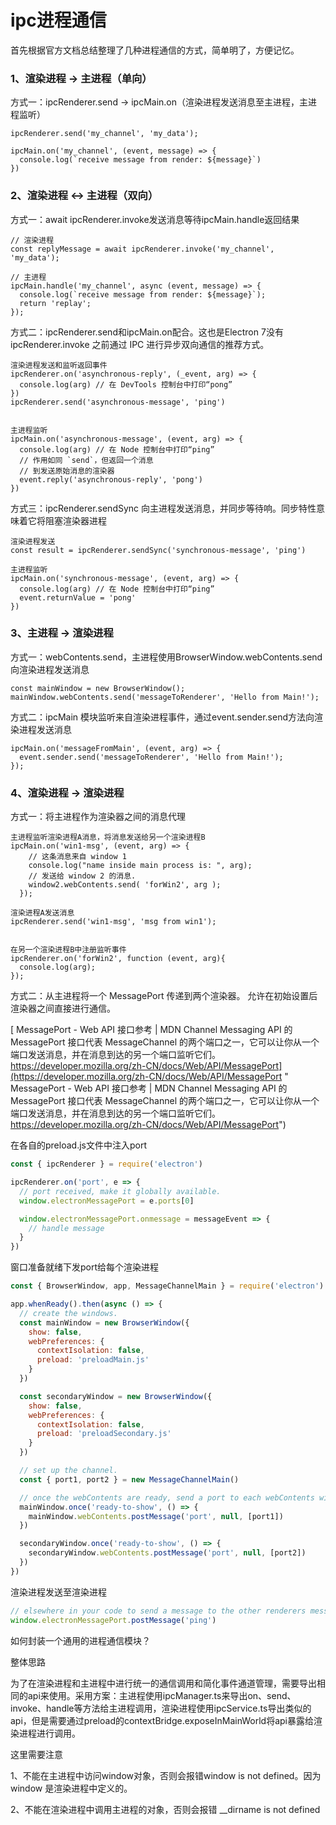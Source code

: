 # ipc进程通信

首先根据官方文档总结整理了几种进程通信的方式，简单明了，方便记忆。

### 1、渲染进程 → 主进程（单向）

方式一：ipcRenderer.send -> ipcMain.on（渲染进程发送消息至主进程，主进程监听）

```纯文本
ipcRenderer.send('my_channel', 'my_data');

ipcMain.on('my_channel', (event, message) => {
  console.log(`receive message from render: ${message}`) 
})

```

### 2、渲染进程 <-> 主进程（双向）

方式一：await ipcRenderer.invoke发送消息等待ipcMain.handle返回结果

```纯文本
// 渲染进程
const replyMessage = await ipcRenderer.invoke('my_channel', 'my_data');

// 主进程
ipcMain.handle('my_channel', async (event, message) => {
  console.log(`receive message from render: ${message}`);
  return 'replay';
});

```

方式二：ipcRenderer.send和ipcMain.on配合。这也是Electron 7没有 ipcRenderer.invoke 之前通过 IPC 进行异步双向通信的推荐方式。

```纯文本
渲染进程发送和监听返回事件
ipcRenderer.on('asynchronous-reply', (_event, arg) => {
  console.log(arg) // 在 DevTools 控制台中打印“pong”
})
ipcRenderer.send('asynchronous-message', 'ping')


主进程监听
ipcMain.on('asynchronous-message', (event, arg) => {
  console.log(arg) // 在 Node 控制台中打印“ping”
  // 作用如同 `send`，但返回一个消息
  // 到发送原始消息的渲染器
  event.reply('asynchronous-reply', 'pong')
})

```

方式三：ipcRenderer.sendSync 向主进程发送消息，并同步等待响。同步特性意味着它将阻塞渲染器进程

```纯文本
渲染进程发送
const result = ipcRenderer.sendSync('synchronous-message', 'ping')

主进程监听
ipcMain.on('synchronous-message', (event, arg) => {
  console.log(arg) // 在 Node 控制台中打印“ping”
  event.returnValue = 'pong'
})

```

### 3、主进程 → 渲染进程

方式一：webContents.send，主进程使用BrowserWindow\.webContents.send 向渲染进程发送消息

```纯文本
const mainWindow = new BrowserWindow();
mainWindow.webContents.send('messageToRenderer', 'Hello from Main!');

```

方式二：ipcMain 模块监听来自渲染进程事件，通过event.sender.send方法向渲染进程发送消息

```纯文本
ipcMain.on('messageFromMain', (event, arg) => {
  event.sender.send('messageToRenderer', 'Hello from Main!');
});
```

### 4、渲染进程 → 渲染进程

方式一：将主进程作为渲染器之间的消息代理

```纯文本
主进程监听渲染进程A消息，将消息发送给另一个渲染进程B
ipcMain.on('win1-msg', (event, arg) => {
    // 这条消息来自 window 1
    console.log("name inside main process is: ", arg); 
    // 发送给 window 2 的消息.
    window2.webContents.send( 'forWin2', arg );
  });
  
渲染进程A发送消息
ipcRenderer.send('win1-msg', 'msg from win1');


在另一个渲染进程B中注册监听事件
ipcRenderer.on('forWin2', function (event, arg){
  console.log(arg);
});
```

方式二：从主进程将一个 MessagePort 传递到两个渲染器。 允许在初始设置后渲染器之间直接进行通信。

[ MessagePort - Web API 接口参考 | MDN Channel Messaging API 的 MessagePort 接口代表 MessageChannel 的两个端口之一，它可以让你从一个端口发送消息，并在消息到达的另一个端口监听它们。 https://developer.mozilla.org/zh-CN/docs/Web/API/MessagePort](https://developer.mozilla.org/zh-CN/docs/Web/API/MessagePort " MessagePort - Web API 接口参考 | MDN Channel Messaging API 的 MessagePort 接口代表 MessageChannel 的两个端口之一，它可以让你从一个端口发送消息，并在消息到达的另一个端口监听它们。 https://developer.mozilla.org/zh-CN/docs/Web/API/MessagePort")

在各自的preload.js文件中注入port

```javascript
const { ipcRenderer } = require('electron')

ipcRenderer.on('port', e => {
  // port received, make it globally available.
  window.electronMessagePort = e.ports[0]

  window.electronMessagePort.onmessage = messageEvent => {
    // handle message
  }
})
```

窗口准备就绪下发port给每个渲染进程

```javascript
const { BrowserWindow, app, MessageChannelMain } = require('electron')

app.whenReady().then(async () => {
  // create the windows.
  const mainWindow = new BrowserWindow({
    show: false,
    webPreferences: {
      contextIsolation: false,
      preload: 'preloadMain.js'
    }
  })

  const secondaryWindow = new BrowserWindow({
    show: false,
    webPreferences: {
      contextIsolation: false,
      preload: 'preloadSecondary.js'
    }
  })

  // set up the channel.
  const { port1, port2 } = new MessageChannelMain()

  // once the webContents are ready, send a port to each webContents with postMessage.
  mainWindow.once('ready-to-show', () => {
    mainWindow.webContents.postMessage('port', null, [port1])
  })

  secondaryWindow.once('ready-to-show', () => {
    secondaryWindow.webContents.postMessage('port', null, [port2])
  })
})
```

渲染进程发送至渲染进程

```javascript
// elsewhere in your code to send a message to the other renderers message handler
window.electronMessagePort.postMessage('ping')
```

如何封装一个通用的进程通信模块？

整体思路

为了在渲染进程和主进程中进行统一的通信调用和简化事件通道管理，需要导出相同的api来使用。采用方案：主进程使用ipcManager.ts来导出on、send、invoke、handle等方法给主进程调用，渲染进程使用ipcService.ts导出类似的api，但是需要通过preload的contextBridge.exposeInMainWorld将api暴露给渲染进程进行调用。

这里需要注意

1、不能在主进程中访问window对象，否则会报错window is not defined。因为window 是渲染进程中定义的。

2、不能在渲染进程中调用主进程的对象，否则会报错 \_\_dirname is not defined
